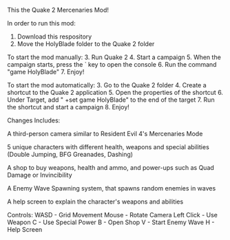 This the Quake 2 Mercenaries Mod!

In order to run this mod:
1. Download this respository
2. Move the HolyBlade folder to the Quake 2 folder

To start the mod manually:
3. Run Quake 2
4. Start a campaign
5. When the campaign starts, press the ` key to open the console
6. Run the command "game HolyBlade"
7. Enjoy!

To start the mod automatically:
3. Go to the Quake 2 folder
4. Create a shortcut to the Quake 2 application
5. Open the properties of the shortcut
6. Under Target, add " +set game HolyBlade" to the end of the target
7. Run the shortcut and start a campaign
8. Enjoy!

Changes Includes:

A third-person camera similar to Resident Evil 4's Mercenaries Mode

5 unique characters with different health, weapons and special abilities (Double Jumping, BFG Greanades, Dashing)

A shop to buy weapons, health and ammo, and power-ups such as Quad Damage or Invincibility

A Enemy Wave Spawning system, that spawns random enemies in waves

A help screen to explain the character's weapons and abilities
  
Controls:
WASD - Grid Movement
Mouse - Rotate Camera
Left Click - Use Weapon
C - Use Special Power
B - Open Shop
V - Start Enemy Wave
H - Help Screen


